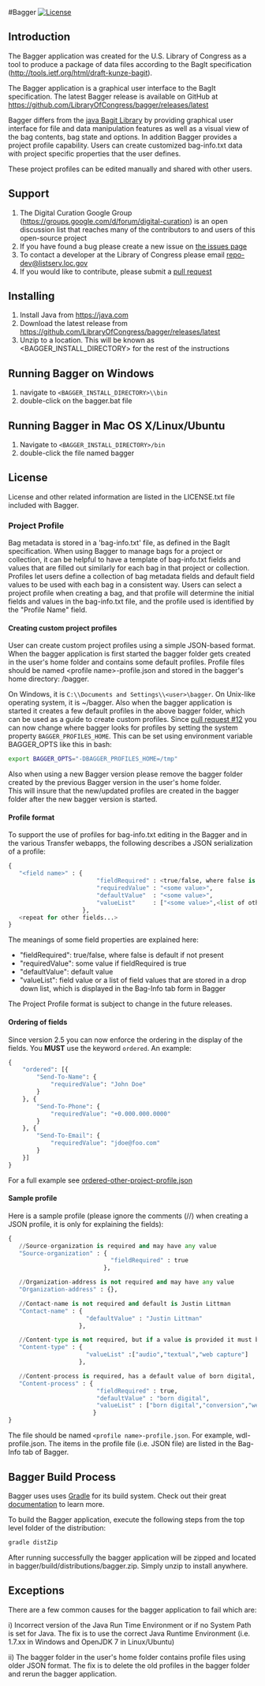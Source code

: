 #Bagger
[![License](https://img.shields.io/badge/License-Public--Domain-blue.svg)](https://github.com/LibraryOfCongress/bagger/blob/master/LICENSE.txt)

## Introduction
The Bagger application was created for the U.S. Library of Congress as a tool to produce a package of data files according to the BagIt specification (http://tools.ietf.org/html/draft-kunze-bagit).

The Bagger application is a graphical user interface to the BagIt specification. The latest Bagger release is available on GitHub at https://github.com/LibraryOfCongress/bagger/releases/latest

Bagger differs from the [java Bagit Library](https://github.com/LibraryOfCongress/bagit-java) by providing graphical user interface for file and data manipulation features as well as a visual view of the bag contents, bag state and options.  In addition Bagger provides a project profile capability.  Users can create customized bag-info.txt data with project specific properties that the user defines.

These project profiles can be edited manually and shared with other users.

## Support
1. The Digital Curation Google Group (https://groups.google.com/d/forum/digital-curation) is an open discussion list that reaches many of the contributors to and users of this open-source project
2. If you have found a bug please create a new issue on [the issues page](https://github.com/LibraryOfCongress/bagger/issues)
3. To contact a developer at the Library of Congress please email repo-dev@listserv.loc.gov
4. If you would like to contribute, please submit a [pull request](https://help.github.com/articles/creating-a-pull-request/)

## Installing
1. Install Java from https://java.com
2. Download the latest release from https://github.com/LibraryOfCongress/bagger/releases/latest
3. Unzip to a location. This will be known as \<BAGGER_INSTALL_DIRECTORY> for the rest of the instructions

## Running Bagger on Windows
1. navigate to `<BAGGER_INSTALL_DIRECTORY>\\bin`
2. double-click on the bagger.bat file

## Running Bagger in Mac OS X/Linux/Ubuntu
1. Navigate to `<BAGGER_INSTALL_DIRECTORY>/bin`
2. double-click the file named bagger

## License
License and other related information are listed in the LICENSE.txt file included with Bagger.

### Project Profile
Bag metadata is stored in a 'bag-info.txt' file, as defined in the BagIt specification.  When using Bagger to manage bags for a project or collection, it can be helpful to have a template of bag-info.txt fields and values that are filled out similarly for each bag in that project or collection.
Profiles let users define a collection of bag metadata fields and default field values to be used with each bag in a consistent way.
Users can select a project profile when creating a bag, and that profile will determine the initial fields and values in the bag-info.txt file, and the profile used is identified by the "Profile Name" field.

#### Creating custom project profiles
User can create custom project profiles using a simple JSON-based format. When the bagger application is first started the bagger folder gets created in the user's home folder and contains some default profiles.
Profile files should be named \<profile name>-profile.json and stored in the bagger's home directory: <user-home-dir>/bagger.

On Windows, it is `C:\\Documents and Settings\\<user>\bagger`. On Unix-like operating system, it is ~/bagger.  Also when the bagger application is started it creates a few default profiles in the above bagger folder, which can be used as a guide to create custom profiles.
Since [pull request #12](https://github.com/LibraryOfCongress/bagger/pull/12) you can now change where bagger looks for profiles by setting the system property `BAGGER_PROFILES_HOME`. This can be set using environment variable BAGGER_OPTS like this in bash:
``` bash
export BAGGER_OPTS="-DBAGGER_PROFILES_HOME=/tmp"
```

Also when using a new Bagger version please remove the bagger folder created by the previous Bagger version in the user's home folder.  
This will insure that the new/updated profiles are created in the bagger folder after the new bagger version is started.

#### Profile format
To support the use of profiles for bag-info.txt editing in the Bagger and in the various Transfer webapps, the following describes a JSON serialization of a profile:

``` python
{
   "<field name>" : {
                         "fieldRequired" : <true/false, where false is default if not present>,                
                         "requiredValue" : "<some value>",
                         "defaultValue"  : "<some value>",
                         "valueList"     : ["<some value>",<list of other values...>]
                     },
   <repeat for other fields...>
}
```

The meanings of some field properties are explained here:

* "fieldRequired": true/false, where false is default if not present                
* "requiredValue": some value if fieldRequired is true
* "defaultValue": default value
* "valueList": field value or a list of field values that are stored in a drop down list, which is displayed in the Bag-Info tab form in Bagger

The Project Profile format is subject to change in the future releases.

#### Ordering of fields
Since version 2.5 you can now enforce the ordering in the display of the fields. You **MUST** use the keyword `ordered`. An example:
```python
{
	"ordered": [{
		"Send-To-Name": {
			"requiredValue": "John Doe"
		}
	}, {
		"Send-To-Phone": {
			"requiredValue": "+0.000.000.0000"
		}
	}, {
		"Send-To-Email": {
			"requiredValue": "jdoe@foo.com"
		}
	}]
}
```

For a full example see [ordered-other-project-profile.json](bagger-business/src/main/resources/gov/loc/repository/bagger/profiles/ordered-other-project-profile.json)

#### Sample profile
Here is a sample profile (please ignore the comments (//) when creating a JSON profile, it is only for explaining the fields):

``` python
{
   //Source-organization is required and may have any value
   "Source-organization" : {
                             "fieldRequired" : true
                           },

   //Organization-address is not required and may have any value
   "Organization-address" : {},

   //Contact-name is not required and default is Justin Littman
   "Contact-name" : {
                      "defaultValue" : "Justin Littman"
                    },

   //Content-type is not required, but if a value is provided it must be selected from list
   "Content-type" : {
                      "valueList" :["audio","textual","web capture"]
                    },

   //Content-process is required, has a default value of born digital, and must be selected from list of field values in the Bag-Info tab form in Bagger
   "Content-process" : {
                         "fieldRequired" : true,
                         "defaultValue" : "born digital",
                         "valueList" : ["born digital","conversion","web capture"]
                        }
}
```

The file should be named `<profile name>-profile.json`. For example, wdl-profile.json.
The items in the profile file (i.e. JSON file) are listed in the Bag-Info tab of Bagger.


## Bagger Build Process
Bagger uses uses [Gradle](https://gradle.org/) for its build system. Check out their great [documentation](https://docs.gradle.org/current/userguide/userguide_single.html) to learn more.

To build the Bagger application, execute the following steps from the top level folder of the distribution:
``` bash
gradle distZip
```
After running successfully the bagger application will be zipped and located in bagger/build/distributions/bagger.zip. Simply unzip to install anywhere.

## Exceptions
There are a few common causes for the bagger application to fail which are:

i)   Incorrect version of the Java Run Time Environment or if no System Path is set for Java.
     The fix is to use the correct Java Runtime Environment (i.e. 1.7.xx in Windows and OpenJDK 7 in Linux/Ubuntu)

ii)  The bagger folder in the user's home folder contains profile files using older JSON format.
     The fix is to delete the old profiles in the bagger folder and rerun the bagger application.

